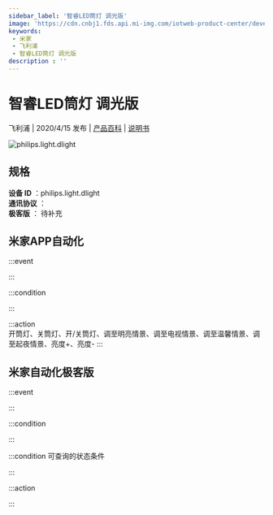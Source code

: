 ```yaml
---
sidebar_label: '智睿LED筒灯 调光版'
image: 'https://cdn.cnbj1.fds.api.mi-img.com/iotweb-product-center/developer_1584331796225pG0lZvQL.png?GalaxyAccessKeyId=AKVGLQWBOVIRQ3XLEW&Expires=9223372036854775807&Signature=cHx5sxNovNVswm1Ey5L1n+rtKTY='
keywords: 
 - 米家
 - 飞利浦
 - 智睿LED筒灯 调光版
description : ''
---
```

# 智睿LED筒灯 调光版

飞利浦 | 2020/4/15 发布 | [产品百科](https://home.mi.com/webapp/content/baike/product/index.html?model=philips.light.dlight/) | [说明书](https://home.mi.com/views/introduction.html?model=philips.light.dlight&region=cn)

![philips.light.dlight](https://cdn.cnbj1.fds.api.mi-img.com/iotweb-product-center/developer_1584331796225pG0lZvQL.png?GalaxyAccessKeyId=AKVGLQWBOVIRQ3XLEW&Expires=9223372036854775807&Signature=cHx5sxNovNVswm1Ey5L1n+rtKTY=)

## 规格  
> 
**设备 ID** ：philips.light.dlight  
**通讯协议** ：  
**极客版**  ： 待补充 


## 米家APP自动化  

:::event  

:::

:::condition  

:::

:::action   
开筒灯、关筒灯、开/关筒灯、调至明亮情景、调至电视情景、调至温馨情景、调至起夜情景、亮度+、亮度-
:::

## 米家自动化极客版  

:::event  

:::

:::condition  

:::

:::condition 可查询的状态条件  

:::

:::action  

:::

        
